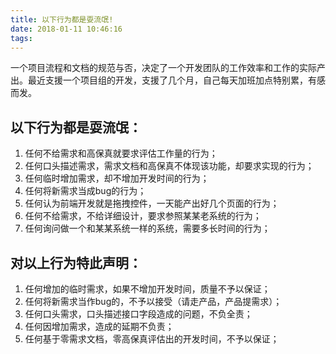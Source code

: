 ```yaml
---
title: 以下行为都是耍流氓!
date: 2018-01-11 10:46:16
tags:
---
```

一个项目流程和文档的规范与否，决定了一个开发团队的工作效率和工作的实际产出。最近支援一个项目组的开发，支援了几个月，自己每天加班加点特别累，有感而发。

## 以下行为都是耍流氓：

1. 任何不给需求和高保真就要求评估工作量的行为；
2. 任何口头描述需求，需求文档和高保真不体现该功能，却要求实现的行为；
3. 任何临时增加需求，却不增加开发时间的行为；
4. 任何将新需求当成bug的行为；
5. 任何认为前端开发就是拖拽控件，一天能产出好几个页面的行为；
6. 任何不给需求，不给详细设计，要求参照某某老系统的行为；
7. 任何询问做一个和某某系统一样的系统，需要多长时间的行为；

## 对以上行为特此声明：

1. 任何增加的临时需求，如果不增加开发时间，质量不予以保证；
2. 任何将新需求当作bug的，不予以接受（请走产品，产品提需求）；
3. 任何口头需求，口头描述接口字段造成的问题，不负全责；
4. 任何因增加需求，造成的延期不负责；
5. 任何基于零需求文档，零高保真评估出的开发时间，不予以保证；